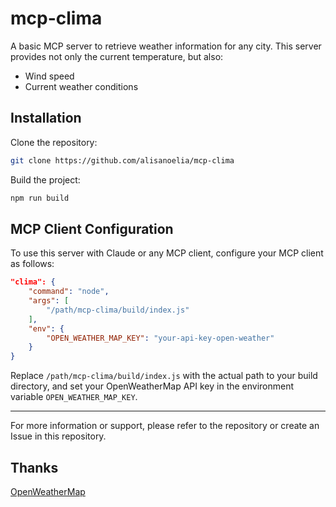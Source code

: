 # mcp-clima

A basic MCP server to retrieve weather information for any city. This server provides not only the current temperature, but also:

- Wind speed
- Current weather conditions

## Installation

Clone the repository:

```sh
git clone https://github.com/alisanoelia/mcp-clima
```

Build the project:

```sh
npm run build
```

## MCP Client Configuration

To use this server with Claude or any MCP client, configure your MCP client as follows:

```json
"clima": {
    "command": "node",
    "args": [
        "/path/mcp-clima/build/index.js"
    ],
    "env": {
        "OPEN_WEATHER_MAP_KEY": "your-api-key-open-weather"
    }
}
```

Replace `/path/mcp-clima/build/index.js` with the actual path to your build directory, and set your OpenWeatherMap API key in the environment variable `OPEN_WEATHER_MAP_KEY`.

---

For more information or support, please refer to the repository or create an Issue in this repository.

## Thanks

[OpenWeatherMap](https://openweathermap.org)
